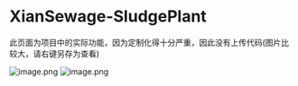 # XianSewage-SludgePlant
此页面为项目中的实际功能，因为定制化得十分严重，因此没有上传代码(图片比较大，请右键另存为查看)

![image.png](https://i.loli.net/2021/08/30/mWdFaQEbq5spuAy.png)
![image.png](https://i.loli.net/2021/08/30/mWdFaQEbq5spuAy.png)
